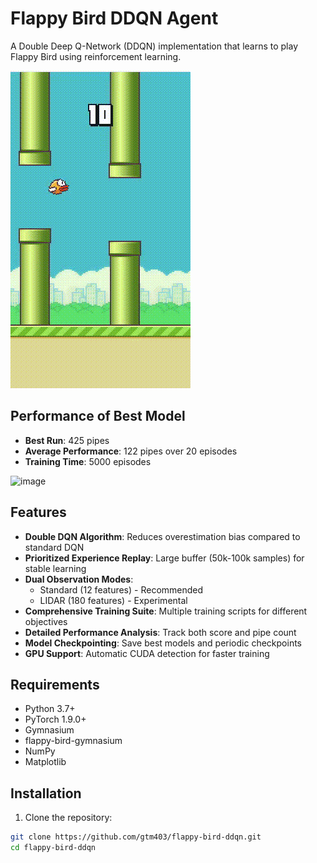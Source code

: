 # Flappy Bird DDQN Agent

A Double Deep Q-Network (DDQN) implementation that learns to play Flappy Bird using reinforcement learning.

![Demo](./Screen%20Recording%202025-09-07%20091911.gif)

## Performance of Best Model

- **Best Run**: 425 pipes
- **Average Performance**: 122 pipes over 20 episodes
- **Training Time**: 5000 episodes


<img width="500" height="500" alt="image" src="https://github.com/user-attachments/assets/1f9cde10-1559-4f5a-a235-4005cd1a9c10" />


## Features

- **Double DQN Algorithm**: Reduces overestimation bias compared to standard DQN
- **Prioritized Experience Replay**: Large buffer (50k-100k samples) for stable learning
- **Dual Observation Modes**: 
  - Standard (12 features) - Recommended
  - LIDAR (180 features) - Experimental
- **Comprehensive Training Suite**: Multiple training scripts for different objectives
- **Detailed Performance Analysis**: Track both score and pipe count
- **Model Checkpointing**: Save best models and periodic checkpoints
- **GPU Support**: Automatic CUDA detection for faster training

## Requirements

- Python 3.7+
- PyTorch 1.9.0+
- Gymnasium
- flappy-bird-gymnasium
- NumPy
- Matplotlib

## Installation

1. Clone the repository:
```bash
git clone https://github.com/gtm403/flappy-bird-ddqn.git
cd flappy-bird-ddqn
